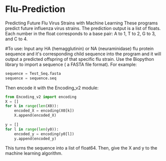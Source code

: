 # Flu-Prediction
Predicting Future Flu Virus Strains with Machine Learning 
These programs predict future influenza virus strains. The prediction output is a list of floats. Each number in the float corresponds to a base pair:
A to 1, T to 2, G to 3, and C to 4.

#To use:
Input any HA (hemagglutinin) or NA (neuraminidase) flu protein sequence and it's corresponding child sequence into the program and it will output a predicted offspring of that specific flu strain.
Use the Biopython library to import a sequence ( a FASTA file format). For example:
```python
sequence = Test_Seq.fasta 
sequence = sequence.seq
```
Then encode it with the Encoding_v2 module:
```python
from Encoding_v2 import encoding
X = []
for k in range(len(X0)):
    encoded_X = encoding(X0[k])
    X.append(encoded_X)
    
y = []
for l in range(len(y0)):
    encoded_y = encoding(y0[l])
    y.append(encoded_y)
```
This turns the sequence into a list of float64.
Then, give the X and y to the machine learning algorithm.

